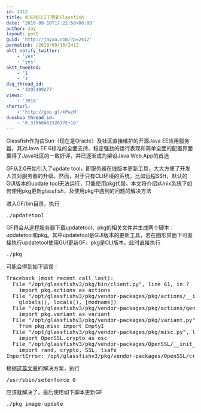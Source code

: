 ```yaml
---
id: 2412
title: 如何在CLI下更新Glassfish
date: '2010-09-10T17:22:58+08:00'
author: Jay
layout: post
guid: 'http://jayxu.com/?p=2412'
permalink: /2010/09/10/2412
aktt_notify_twitter:
    - 'yes'
    - 'yes'
aktt_tweeted:
    - '1'
    - '1'
dsq_thread_id:
    - '4295499277'
views:
    - '3918'
shorturl:
    - 'http://goo.gl/kPwzM'
duoshuo_thread_id:
    - '6.3356046332637E+18'
---
```


Glassfish作为由Sun（现在是Oracle）及社区直接维护的开源Java EE应用服务器，其对Java EE 6标准的全面支持、稳定强劲的运行表现和简单全面的配置界面赢得了Java社区的一致好评，并已逐渐成为架设Java Web App的首选

GF从2.0开始引入了update tool，即服务器在线版本更新工具，大大方便了开发人员对服务器的升级。然而，对于只有CLI环境的系统，比如远程SSH，默认的GUI版本的update tool无法运行，只能使用pkg代替。本文将介绍xUnix系统下如何使用pkg更新glassfish，及使用pkg中遇到的问题的解决方法

进入GF/bin目录，执行
<pre lang="bash">./updatetool</pre>
GF将会从远程服务器下载updatetool、pkg的相关文件并生成两个脚本：updatetool和pkg。其中updatetool是GUI版本的更新工具，若在图形界面下可直接执行updatetool使用GUI更新GF。pkg是CLI版本。此时直接执行
<pre lang="bash">./pkg</pre>
可能会得到如下错误：
<pre>Traceback (most recent call last):
  File "/opt/glassfishv3/pkg/bin/client.py", line 61, in ?
    import pkg.actions as actions
  File "/opt/glassfishv3/pkg/vendor-packages/pkg/actions/__init__.py", line 59, in ?
    globals(), locals(), [modname])
  File "/opt/glassfishv3/pkg/vendor-packages/pkg/actions/generic.py", line 45, in ?
    import pkg.variant as variant
  File "/opt/glassfishv3/pkg/vendor-packages/pkg/variant.py", line 28, in ?
    from pkg.misc import EmptyI
  File "/opt/glassfishv3/pkg/vendor-packages/pkg/misc.py", line 32, in ?
    import OpenSSL.crypto as osc
  File "/opt/glassfishv3/pkg/vendor-packages/OpenSSL/__init__.py", line 11, in ?
    import rand, crypto, SSL, tsafe
ImportError: /opt/glassfishv3/pkg/vendor-packages/OpenSSL/crypto.so: cannot restore segment prot after reloc: Permission denied</pre>
根据<a href="http://www.appistry.com/community/forums/content/cannot-restore-segment-prot-after-reloc-permission-denied" target="_blank">这篇文章</a>的解决方案，执行
<pre lang="bash">/usr/sbin/setenforce 0</pre>
应该就解决了，最后使用如下脚本更新GF
<pre lang="bash">./pkg image-update</pre>